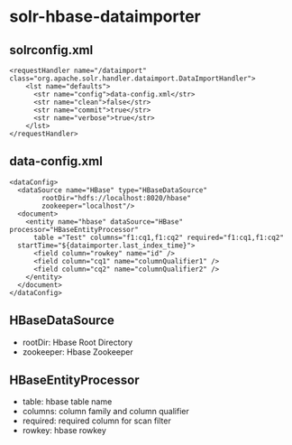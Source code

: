 # solr-hbase-dataimporter

## solrconfig.xml
    <requestHandler name="/dataimport" class="org.apache.solr.handler.dataimport.DataImportHandler">
        <lst name="defaults">
          <str name="config">data-config.xml</str>
          <str name="clean">false</str> 
          <str name="commit">true</str> 
          <str name="verbose">true</str> 
        </lst>
    </requestHandler>  

## data-config.xml
    <dataConfig>
      <dataSource name="HBase" type="HBaseDataSource" 
            rootDir="hdfs://localhost:8020/hbase" 
            zookeeper="localhost"/>
      <document>
        <entity name="hbase" dataSource="HBase" processor="HBaseEntityProcessor" 
          table ="Test" columns="f1:cq1,f1:cq2" required="f1:cq1,f1:cq2"
	  startTime="${dataimporter.last_index_time}">
          <field column="rowkey" name="id" />
          <field column="cq1" name="columnQualifier1" />
          <field column="cq2" name="columnQualifier2" />
        </entity>
      </document>
    </dataConfig>

## HBaseDataSource
* rootDir: Hbase Root Directory
* zookeeper: Hbase Zookeeper

## HBaseEntityProcessor
* table: hbase table name
* columns: column family and column qualifier
* required: required column for scan filter
* rowkey: hbase rowkey
